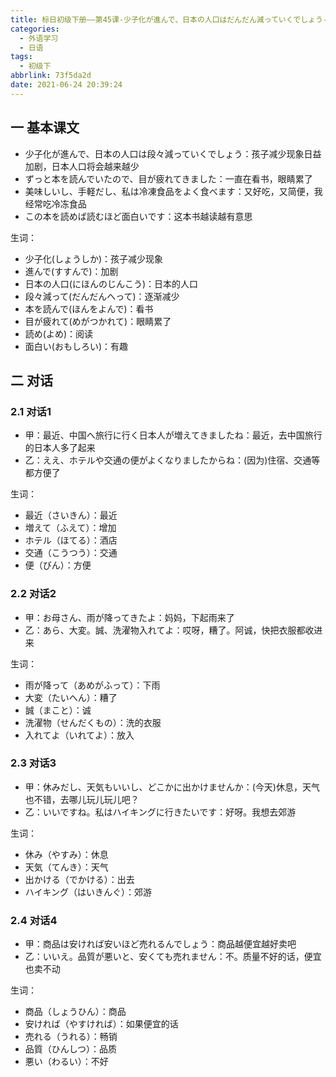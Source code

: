 ```yaml
---
title: 标日初级下册——第45课-少子化が進んで、日本の人口はだんだん減っていくでしょう-对话(45.5)
categories:
  - 外语学习
  - 日语
tags:
  - 初级下
abbrlink: 73f5da2d
date: 2021-06-24 20:39:24
---
```

## 一 基本课文

* 少子化が進んで、日本の人口は段々減っていくでしょう：孩子减少现象日益加剧，日本人口将会越来越少
* ずっと本を読んでいたので、目が疲れてきました：一直在看书，眼睛累了
* 美味しいし、手軽だし、私は冷凍食品をよく食べます：又好吃，又简便，我经常吃冷冻食品
* この本を読めば読むほど面白いです：这本书越读越有意思

<!--more-->

生词：

* 少子化(しょうしか)：孩子减少现象
* 進んで(すすんで)：加剧
* 日本の人口(にほんのじんこう)：日本的人口
* 段々減って(だんだんへって)：逐渐减少
* 本を読んで(ほんをよんで)：看书
* 目が疲れて(めがつかれて)：眼睛累了
* 読め(よめ)：阅读
* 面白い(おもしろい)：有趣

## 二 对话

### 2.1 对话1

* 甲：最近、中国へ旅行に行く日本人が増えてきましたね：最近，去中国旅行的日本人多了起来
* 乙：ええ、ホテルや交通の便がよくなりましたからね：(因为)住宿、交通等都方便了


生词：

* 最近（さいきん）：最近
* 増えて（ふえて）：增加
* ホテル（ほてる）：酒店
* 交通（こうつう）：交通
* 便（びん）：方便

### 2.2 对话2

* 甲：お母さん、雨が降ってきたよ：妈妈，下起雨来了
* 乙：あら、大変。誠、洗濯物入れてよ：哎呀，糟了。阿诚，快把衣服都收进来

生词：

* 雨が降って（あめがふって）：下雨
* 大変（たいへん）：糟了
* 誠（まこと）：诚
* 洗濯物（せんだくもの）：洗的衣服
* 入れてよ（いれてよ）：放入

### 2.3 对话3

* 甲：休みだし、天気もいいし、どこかに出かけませんか：(今天)休息，天气也不错，去哪儿玩儿玩儿吧？
* 乙：いいですね。私はハイキングに行きたいです：好呀。我想去郊游

生词：

* 休み（やすみ）：休息
* 天気（てんき）：天气
* 出かける（でかける）：出去
* ハイキング（はいきんぐ）：郊游

### 2.4 对话4

* 甲：商品は安ければ安いほど売れるんでしょう：商品越便宜越好卖吧
* 乙：いいえ。品質が悪いと、安くても売れません：不。质量不好的话，便宜也卖不动

生词：

* 商品（しょうひん）：商品
* 安ければ（やすければ）：如果便宜的话
* 売れる（うれる）：畅销
* 品質（ひんしつ）：品质
* 悪い（わるい）：不好